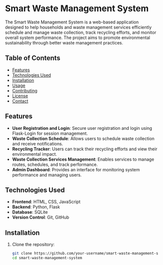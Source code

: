 # Smart Waste Management System

The Smart Waste Management System is a web-based application designed to help households and waste management services efficiently schedule and manage waste collection, track recycling efforts, and monitor overall system performance. The project aims to promote environmental sustainability through better waste management practices.

## Table of Contents

- [Features](#features)
- [Technologies Used](#technologies-used)
- [Installation](#installation)
- [Usage](#usage)
- [Contributing](#contributing)
- [License](#license)
- [Contact](#contact)

## Features

- **User Registration and Login**: Secure user registration and login using Flask-Login for session management.
- **Waste Collection Schedule**: Allows users to schedule waste collection and receive notifications.
- **Recycling Tracker**: Users can track their recycling efforts and view their environmental impact.
- **Waste Collection Services Management**: Enables services to manage routes, schedules, and track performance.
- **Admin Dashboard**: Provides an interface for monitoring system performance and managing users.

## Technologies Used

- **Frontend**: HTML, CSS, JavaScript
- **Backend**: Python, Flask
- **Database**: SQLite
- **Version Control**: Git, GitHub

## Installation

1. Clone the repository:
   ```sh
   git clone https://github.com/your-username/smart-waste-management-system.git
   cd smart-waste-management-system
